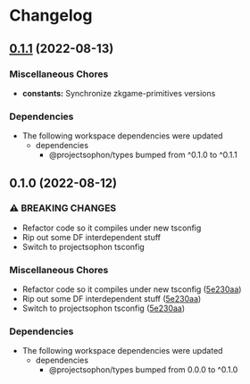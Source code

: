 # Changelog

## [0.1.1](https://github.com/projectsophon/zkgame-primitives/compare/constants-v0.1.0...constants-v0.1.1) (2022-08-13)


### Miscellaneous Chores

* **constants:** Synchronize zkgame-primitives versions


### Dependencies

* The following workspace dependencies were updated
  * dependencies
    * @projectsophon/types bumped from ^0.1.0 to ^0.1.1

## 0.1.0 (2022-08-12)


### ⚠ BREAKING CHANGES

* Refactor code so it compiles under new tsconfig
* Rip out some DF interdependent stuff
* Switch to projectsophon tsconfig

### Miscellaneous Chores

* Refactor code so it compiles under new tsconfig ([5e230aa](https://github.com/projectsophon/zkgame-primitives/commit/5e230aa0562d086f0df24ec53a9952675c0d4c9e))
* Rip out some DF interdependent stuff ([5e230aa](https://github.com/projectsophon/zkgame-primitives/commit/5e230aa0562d086f0df24ec53a9952675c0d4c9e))
* Switch to projectsophon tsconfig ([5e230aa](https://github.com/projectsophon/zkgame-primitives/commit/5e230aa0562d086f0df24ec53a9952675c0d4c9e))


### Dependencies

* The following workspace dependencies were updated
  * dependencies
    * @projectsophon/types bumped from 0.0.0 to ^0.1.0
